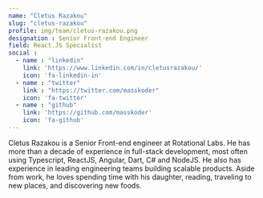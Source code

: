 ```yaml
---
name: "Cletus Razakou"
slug: "cletus-razakou"
profile: img/team/cletus-razakou.png
designation : Senior Front-end Engineer
field: React.JS Specialist
social :
  - name : "linkedin"
    link: 'https://www.linkedin.com/in/cletusrazakou/'
    icon: 'fa-linkedin-in'
  - name : "twitter" 
    link : "https://twitter.com/masskoder"
    icon: 'fa-twitter'
  - name : "github"
    link: 'https://github.com/masskoder'
    icon: 'fa-github'
---
```

Cletus Razakou is a Senior Front-end engineer at Rotational Labs. He has more than a decade of experience in full-stack development, most often using Typescript, ReactJS, Angular, Dart, C# and NodeJS. He also has experience in leading engineering teams building scalable products. Aside from work, he loves spending time with his daughter, reading, traveling to new places, and discovering new foods.
